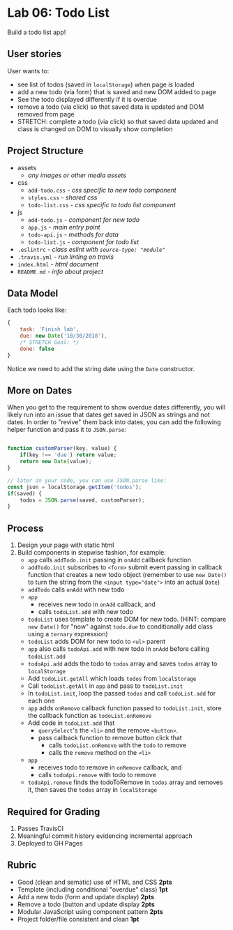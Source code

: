 Lab 06: Todo List
===

Build a todo list app! 

## User stories

User wants to:

* see list of todos (saved in `localStorage`) when page is loaded
* add a new todo (via form) that is saved and new DOM added to page
* See the todo displayed differently if it is overdue
* remove a todo (via click) so that saved data is updated and DOM removed from page
* STRETCH: complete a todo (via click) so that saved data updated and class is changed on DOM to visually show completion

## Project Structure

* assets
    * _any images or other media assets_
* css
    * `add-todo.css` - _css specific to new todo component_
    * `styles.css` - _shared css_
    * `todo-list.css` - _css specific to todo list component_
* js
    * `add-todo.js` - _component for new todo_
    * `app.js` - _main entry point_
    * `todo-api.js` - _methods for data_
    * `todo-list.js` - _component for todo list_
* `.eslintrc` - _class eslint with `source-type: "module"`_
* `.travis.yml` - _run linting on travis_
* `index.html` - _html document_
* `README.md` - _info about project_

## Data Model

Each todo looks like:

```js
{ 
    task: 'Finish lab',
    due: new Date('10/30/2018'),
    /* STRETCH Goal: */
    done: false
}
```

Notice we need to add the string date using the `Date` constructor.

## More on Dates

When you get to the requirement to show overdue dates differently, you will likely run into an issue that dates get saved in JSON as strings and not dates. In order to "revive" them back into dates, you can add the following helper function and pass it to `JSON.parse`:

```js

function customParser(key, value) {
    if(key !== 'due') return value;
    return new Date(value);
}

// later in your code, you can use JSON.parse like:
const json = localStorage.getItem('todos');
if(saved) {
    todos = JSON.parse(saved, customParser);
}
```

## Process

1. Design your page with static html
1. Build components in stepwise fashion, for example:
    * `app` calls `addTodo.init` passing in `onAdd` callback function
    * `addTodo.init` subscribes to `<form>` submit event passing in callback function that creates a new todo object (remember to use `new Date()` to turn the string from the `<input type="date">` into an actual `Date`)
    * `addTodo` calls `onAdd` with new todo
    * `app` 
        * receives new todo in `onAdd` callback, and
        * calls `todoList.add` with new todo
    * `todoList` uses template to create DOM for new todo. (HINT: compare `new Date()` for "now" against `todo.due` to conditionally add class using a `ternary` expression)
    * `todoList` adds DOM for new todo to `<ul>` parent
    * `app` also calls `todoApi.add` with new todo in `onAdd` before calling `todoList.add`
    * `todoApi.add` adds the todo to `todos` array and saves `todos` array to `localStorage`
    * Add `todoList.getAll` which loads `todos` from `localStorage`
    * Call `todoList.getAll` in `app` and pass to `todoList.init`
    * In `todoList.init`, loop the passed `todos` and call `todoList.add` for each one
    * `app` adds `onRemove` callback function passed to `todoList.init`, store the callback function as `todoList.onRemove`
    * Add code in `todoList.add` that 
        * `querySelect`'s the `<li>` and the remove `<button>`.
        * pass callback function to remove button click that
            * calls `todoList.onRemove` with the `todo` to remove
            * calls the `remove` method on the `<li>`
    * `app` 
        * receives todo to remove in `onRemove` callback, and
        * calls `todoApi.remove` with todo to remove
    * `todoApi.remove` finds the todoToRemove in `todos` array and removes it, then saves the `todos` array in `localStorage`

## Required for Grading

1. Passes TravisCI
1. Meaningful commit history evidencing incremental approach
1. Deployed to GH Pages

## Rubric

* Good (clean and sematic) use of HTML and CSS **2pts**
* Template (including conditional "overdue" class) **1pt**
* Add a new todo (form and update display) **2pts**
* Remove a todo (button and update display **2pts**
* Modular JavaScript using component pattern **2pts**
* Project folder/file consistent and clean **1pt**





 


